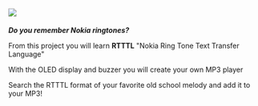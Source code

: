 # ![](https://place-hold.it/190x39/FFFFFF/8D0022/6DCF12&text=BUZZER_MP3&bold&fontsize=23)

***Do you remember Nokia ringtones?***

From this project you will learn **RTTTL** "Nokia Ring Tone Text Transfer Language" 

With the OLED display and buzzer you will create your own MP3 player 

Search the RTTTL format of your favorite old school melody and add it to your MP3!
